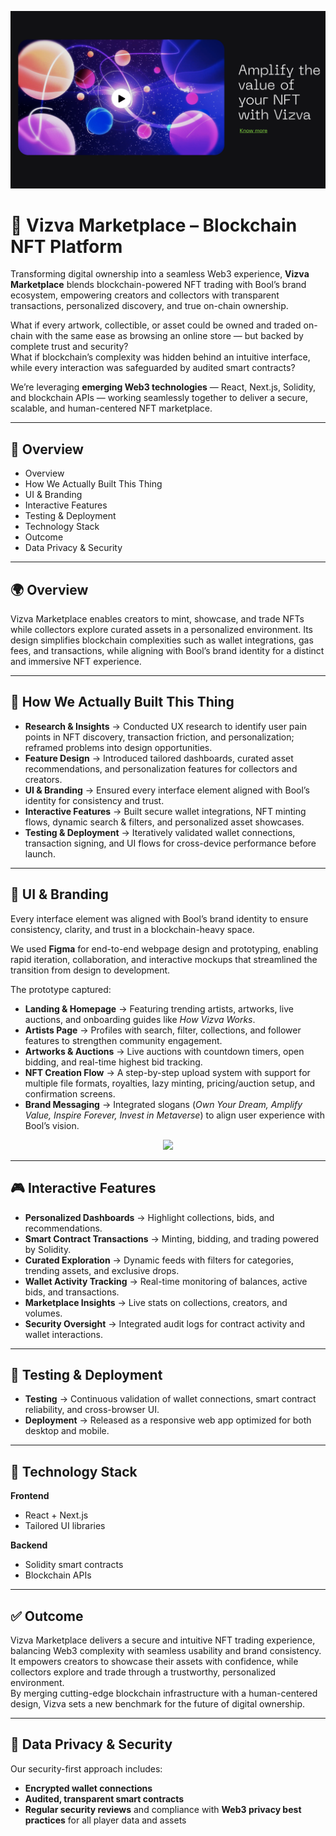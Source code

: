 ![VizvaCoverImage](./assets/cover-image.png)

# 🚦 Vizva Marketplace – Blockchain NFT Platform

Transforming digital ownership into a seamless Web3 experience, **Vizva Marketplace** blends blockchain-powered NFT trading with Bool’s brand ecosystem, empowering creators and collectors with transparent transactions, personalized discovery, and true on-chain ownership.  

What if every artwork, collectible, or asset could be owned and traded on-chain with the same ease as browsing an online store — but backed by complete trust and security?  
What if blockchain’s complexity was hidden behind an intuitive interface, while every interaction was safeguarded by audited smart contracts?  

We’re leveraging **emerging Web3 technologies** — React, Next.js, Solidity, and blockchain APIs — working seamlessly together to deliver a secure, scalable, and human-centered NFT marketplace.  

---

## 📑 Overview
- Overview  
- How We Actually Built This Thing
- UI & Branding 
- Interactive Features  
- Testing & Deployment  
- Technology Stack  
- Outcome  
- Data Privacy & Security  

---

## 🌍 Overview
Vizva Marketplace enables creators to mint, showcase, and trade NFTs while collectors explore curated assets in a personalized environment. Its design simplifies blockchain complexities such as wallet integrations, gas fees, and transactions, while aligning with Bool’s brand identity for a distinct and immersive NFT experience.  

---

## 🔄 How We Actually Built This Thing
- **Research & Insights** → Conducted UX research to identify user pain points in NFT discovery, transaction friction, and personalization; reframed problems into design opportunities.  
- **Feature Design** → Introduced tailored dashboards, curated asset recommendations, and personalization features for collectors and creators.  
- **UI & Branding** → Ensured every interface element aligned with Bool’s identity for consistency and trust.  
- **Interactive Features** → Built secure wallet integrations, NFT minting flows, dynamic search & filters, and personalized asset showcases.  
- **Testing & Deployment** → Iteratively validated wallet connections, transaction signing, and UI flows for cross-device performance before launch.  

---

## 🎨 UI & Branding
Every interface element was aligned with Bool’s brand identity to ensure consistency, clarity, and trust in a blockchain-heavy space.  

We used **Figma** for end-to-end webpage design and prototyping, enabling rapid iteration, collaboration, and interactive mockups that streamlined the transition from design to development.  

The prototype captured:  
- **Landing & Homepage** → Featuring trending artists, artworks, live auctions, and onboarding guides like *How Vizva Works*.  
- **Artists Page** → Profiles with search, filter, collections, and follower features to strengthen community engagement.  
- **Artworks & Auctions** → Live auctions with countdown timers, open bidding, and real-time highest bid tracking.  
- **NFT Creation Flow** → A step-by-step upload system with support for multiple file formats, royalties, lazy minting, pricing/auction setup, and confirmation screens.  
- **Brand Messaging** → Integrated slogans (*Own Your Dream, Amplify Value, Inspire Forever, Invest in Metaverse*) to align user experience with Bool’s vision.  

<p align="center">
<img src="./assets/prototype.png" width="70%"><br>
</p>

---

## 🎮 Interactive Features
- **Personalized Dashboards** → Highlight collections, bids, and recommendations.  
- **Smart Contract Transactions** → Minting, bidding, and trading powered by Solidity.  
- **Curated Exploration** → Dynamic feeds with filters for categories, trending assets, and exclusive drops.  
- **Wallet Activity Tracking** → Real-time monitoring of balances, active bids, and transactions.  
- **Marketplace Insights** → Live stats on collections, creators, and volumes.  
- **Security Oversight** → Integrated audit logs for contract activity and wallet interactions.  

---

## 🧪 Testing & Deployment
- **Testing** → Continuous validation of wallet connections, smart contract reliability, and cross-browser UI.  
- **Deployment** → Released as a responsive web app optimized for both desktop and mobile.  

---

## 🎯 Technology Stack
**Frontend**  
- React + Next.js  
- Tailored UI libraries  

**Backend**  
- Solidity smart contracts  
- Blockchain APIs  

---

## ✅ Outcome
Vizva Marketplace delivers a secure and intuitive NFT trading experience, balancing Web3 complexity with seamless usability and brand consistency.  
It empowers creators to showcase their assets with confidence, while collectors explore and trade through a trustworthy, personalized environment.  
By merging cutting-edge blockchain infrastructure with a human-centered design, Vizva sets a new benchmark for the future of digital ownership.  

---

## 🔐 Data Privacy & Security
Our security-first approach includes:  
- **Encrypted wallet connections**  
- **Audited, transparent smart contracts**  
- **Regular security reviews** and compliance with **Web3 privacy best practices** for all player data and assets  
